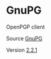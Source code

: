# GnuPG

OpenPGP client

Source [GnuPG](https://git.gnupg.org/cgi-bin/gitweb.cgi?p=gnupg.git)

Version [2.2.1](https://git.gnupg.org/cgi-bin/gitweb.cgi?p=gnupg.git;a=commit;h=355ca9e9498740fb6294eec451507b4891ae01ec)
